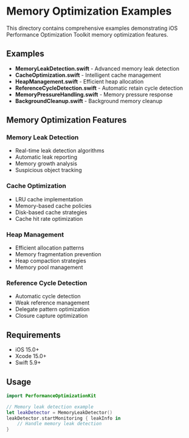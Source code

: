 # Memory Optimization Examples

This directory contains comprehensive examples demonstrating iOS Performance Optimization Toolkit memory optimization features.

## Examples

- **MemoryLeakDetection.swift** - Advanced memory leak detection
- **CacheOptimization.swift** - Intelligent cache management
- **HeapManagement.swift** - Efficient heap allocation
- **ReferenceCycleDetection.swift** - Automatic retain cycle detection
- **MemoryPressureHandling.swift** - Memory pressure response
- **BackgroundCleanup.swift** - Background memory cleanup

## Memory Optimization Features

### Memory Leak Detection
- Real-time leak detection algorithms
- Automatic leak reporting
- Memory growth analysis
- Suspicious object tracking

### Cache Optimization
- LRU cache implementation
- Memory-based cache policies
- Disk-based cache strategies
- Cache hit rate optimization

### Heap Management
- Efficient allocation patterns
- Memory fragmentation prevention
- Heap compaction strategies
- Memory pool management

### Reference Cycle Detection
- Automatic cycle detection
- Weak reference management
- Delegate pattern optimization
- Closure capture optimization

## Requirements

- iOS 15.0+
- Xcode 15.0+
- Swift 5.9+

## Usage

```swift
import PerformanceOptimizationKit

// Memory leak detection example
let leakDetector = MemoryLeakDetector()
leakDetector.startMonitoring { leakInfo in
    // Handle memory leak detection
}
``` 